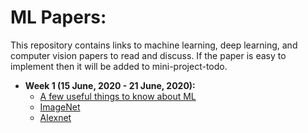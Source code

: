 # ML Papers:
This repository contains links to machine learning, deep learning, and computer vision papers to read and discuss.
If the paper is easy to implement then it will be added to mini-project-todo.

 - **Week 1 (15 June, 2020 - 21 June, 2020):**  
   - [A few useful things to know about ML](https://homes.cs.washington.edu/~pedrod/papers/cacm12.pdf)
   - [ImageNet](http://www.image-net.org/papers/imagenet_cvpr09.pdf)
   - [Alexnet](https://papers.nips.cc/paper/4824-imagenet-classification-with-deep-convolutional-neural-networks.pdf)
 
